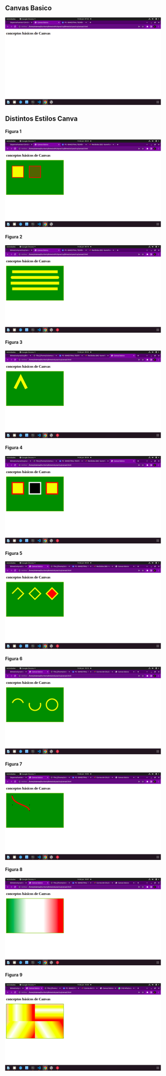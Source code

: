 

## Canvas Basico

![](img/img1.png)

## Distintos Estilos Canva

#### Figura 1

![](img/img2.png)

#### Figura 2
![](img/img3.png)
#### Figura 3
![](img/img4.png)

#### Figura 4
![](img/img5.png)

#### Figura 5
![](img/img6.png)

#### Figura 6
![](img/img7.png)

#### Figura 7
![](img/img8.png)

#### Figura 8
![](img/img9.png)

#### Figura 9
![](img/img10.png)